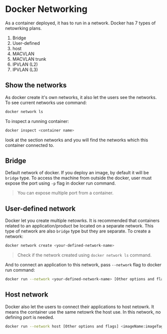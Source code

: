 # Docker Networking

As a container deployed, it has to run in a network. Docker has 7 types of netowrking plans.

1. Bridge
2. User-defined
3. host
4. MACVLAN
5. MACVLAN trunk
6. IPVLAN (L2)
7. IPVLAN (L3)

## Show the networks

As docker create it's own networks, it also let the users see the networks. To see current networks use command:

```bash
docker network ls
```

To inspect a running container:

```bash
docker inspect <container name>
```

look at the section networks and you will find the networks which this container connected to.

## Bridge

Default network of docker. If you deploy an image, by default it will be `bridge` type. To access the machine from outside the docker, user must expose the port using `-p` flag in docker run command.

> You can expose multiple port from a container.

## User-defined network

Docker let you create multiple netowrks. It is recommended that containers related to an application/product be located on a separate network. This type of network are also `bridge` type but they are separate. To create a network:

```bash
docker network create <your-defined-network-name>
```

> Check if the network created using `docker network ls` command.

And to connect an application to this network, pass `--network` flag to docker run command:

```bash
docker run --network <your-defined-network-name> [Other options and flags] <imageName:imageTag>
```

## Host network

Docker also let the users to connect their applications to host netowrk. It means the container use the same netowrk the host use. In this network, no defining port is needed.

```bash
docker run --network host [Other options and flags] <imageName:imageTag>
```
